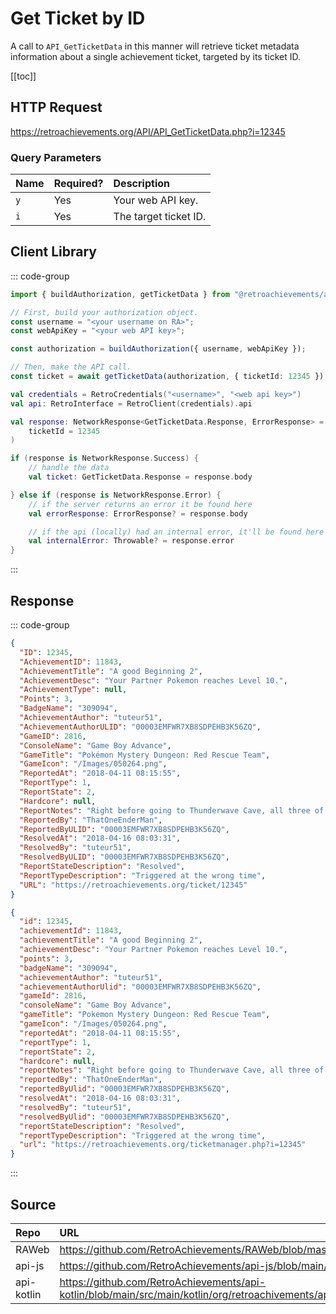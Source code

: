 <script setup>
import SampleRequest from '../../components/SampleRequest.vue';
</script>

# Get Ticket by ID

A call to `API_GetTicketData` in this manner will retrieve ticket metadata information about a single achievement ticket, targeted by its ticket ID.

[[toc]]

## HTTP Request

<SampleRequest httpVerb="GET">https://retroachievements.org/API/API_GetTicketData.php?i=12345</SampleRequest>

### Query Parameters

| Name | Required? | Description           |
| :--- | :-------- | :-------------------- |
| `y`  | Yes       | Your web API key.     |
| `i`  | Yes       | The target ticket ID. |

## Client Library

::: code-group

```ts [NodeJS]
import { buildAuthorization, getTicketData } from "@retroachievements/api";

// First, build your authorization object.
const username = "<your username on RA>";
const webApiKey = "<your web API key>";

const authorization = buildAuthorization({ username, webApiKey });

// Then, make the API call.
const ticket = await getTicketData(authorization, { ticketId: 12345 });
```

```kotlin [Kotlin]
val credentials = RetroCredentials("<username>", "<web api key>")
val api: RetroInterface = RetroClient(credentials).api

val response: NetworkResponse<GetTicketData.Response, ErrorResponse> = api.getTicket(
    ticketId = 12345
)

if (response is NetworkResponse.Success) {
    // handle the data
    val ticket: GetTicketData.Response = response.body

} else if (response is NetworkResponse.Error) {
    // if the server returns an error it be found here
    val errorResponse: ErrorResponse? = response.body

    // if the api (locally) had an internal error, it'll be found here
    val internalError: Throwable? = response.error
}
```

:::

## Response

::: code-group

```json [HTTP Response]
{
  "ID": 12345,
  "AchievementID": 11843,
  "AchievementTitle": "A good Beginning 2",
  "AchievementDesc": "Your Partner Pokemon reaches Level 10.",
  "AchievementType": null,
  "Points": 3,
  "BadgeName": "309094",
  "AchievementAuthor": "tuteur51",
  "AchievementAuthorULID": "00003EMFWR7XB8SDPEHB3K56ZQ",
  "GameID": 2816,
  "ConsoleName": "Game Boy Advance",
  "GameTitle": "Pokémon Mystery Dungeon: Red Rescue Team",
  "GameIcon": "/Images/050264.png",
  "ReportedAt": "2018-04-11 08:15:55",
  "ReportType": 1,
  "ReportState": 2,
  "Hardcore": null,
  "ReportNotes": "Right before going to Thunderwave Cave, all three of these triggered at the same time.<br/>MD5: 9837da1fdfe900c52f2109d9718d4e85",
  "ReportedBy": "ThatOneEnderMan",
  "ReportedByULID": "00003EMFWR7XB8SDPEHB3K56ZQ",
  "ResolvedAt": "2018-04-16 08:03:31",
  "ResolvedBy": "tuteur51",
  "ResolvedByULID": "00003EMFWR7XB8SDPEHB3K56ZQ",
  "ReportStateDescription": "Resolved",
  "ReportTypeDescription": "Triggered at the wrong time",
  "URL": "https://retroachievements.org/ticket/12345"
}
```

```json [NodeJS]
{
  "id": 12345,
  "achievementId": 11843,
  "achievementTitle": "A good Beginning 2",
  "achievementDesc": "Your Partner Pokemon reaches Level 10.",
  "points": 3,
  "badgeName": "309094",
  "achievementAuthor": "tuteur51",
  "achievementAuthorUlid": "00003EMFWR7XB8SDPEHB3K56ZQ",
  "gameId": 2816,
  "consoleName": "Game Boy Advance",
  "gameTitle": "Pokemon Mystery Dungeon: Red Rescue Team",
  "gameIcon": "/Images/050264.png",
  "reportedAt": "2018-04-11 08:15:55",
  "reportType": 1,
  "reportState": 2,
  "hardcore": null,
  "reportNotes": "Right before going to Thunderwave Cave, all three of these triggered at the same time.<br/>MD5: 9837da1fdfe900c52f2109d9718d4e85",
  "reportedBy": "ThatOneEnderMan",
  "reportedByUlid": "00003EMFWR7XB8SDPEHB3K56ZQ",
  "resolvedAt": "2018-04-16 08:03:31",
  "resolvedBy": "tuteur51",
  "resolvedByUlid": "00003EMFWR7XB8SDPEHB3K56ZQ",
  "reportStateDescription": "Resolved",
  "reportTypeDescription": "Triggered at the wrong time",
  "url": "https://retroachievements.org/ticketmanager.php?i=12345"
}
```

:::

## Source

| Repo       | URL                                                                                                                  |
| :--------- | :------------------------------------------------------------------------------------------------------------------- |
| RAWeb      | https://github.com/RetroAchievements/RAWeb/blob/master/public/API/API_GetTicketData.php                              |
| api-js     | https://github.com/RetroAchievements/api-js/blob/main/src/ticket/getTicketData.ts                                    |
| api-kotlin | https://github.com/RetroAchievements/api-kotlin/blob/main/src/main/kotlin/org/retroachivements/api/RetroInterface.kt |
